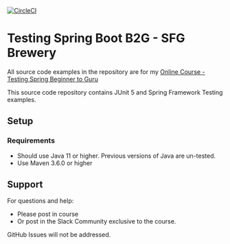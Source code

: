 [![CircleCI](https://circleci.com/gh/borenoitg/tsbb2b-sfg-brewery-spring-boot-/tree/master.svg?style=svg)](https://circleci.com/gh/borenoitg/tsbb2b-sfg-brewery-spring-boot-/tree/master)

# Testing Spring Boot B2G - SFG Brewery

All source code examples in the repository are for my [Online Course - Testing Spring Beginner to Guru](https://www.udemy.com/testing-spring-boot-beginner-to-guru/?couponCode=GITHUB_REPO)

This source code repository contains JUnit 5 and Spring Framework Testing examples.

## Setup
### Requirements
* Should use Java 11 or higher. Previous versions of Java are un-tested.
* Use Maven 3.6.0 or higher

## Support
For questions and help:
* Please post in course
* Or post in the Slack Community exclusive to the course.

GitHub Issues will not be addressed.

